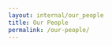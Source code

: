 ```yaml
---
layout: internal/our_people
title: Our People
permalink: /our-people/
---
```


<!--- This child document initializes the page in Jekyll. -->